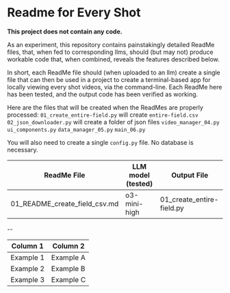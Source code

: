 # Readme for Every Shot

**This project does not contain any code.** 

As an experiment, this repository contains painstakingly detailed ReadMe files, that, when fed to corresponding llms, should (but may not) produce workable code that, when combined, reveals the features described below.

In short, each ReadMe file should (when uploaded to an llm) create a single file that can then be used in a project to create a terminal-based app for locally viewing every shot videos, via the command-line. Each ReadMe here has been tested, and the output code has been verified as working.

Here are the files that will be created when the ReadMes are properly processed:
`01_create_entire-field.py` will create `entire-field.csv` 
`02_json_downloader.py` will create a folder of json files 
`video_manager_04.py` 
`ui_components.py` 
`data_manager_05.py` 
`main_06.py` 

You will also need to create a single `config.py` file. No database is necessary.

| ReadMe File | LLM model (tested) | Output File |
|------------------------------|----------------------|---------------|
| 01_README_create_field_csv.md | o3-mini-high | 01_create_entire-field.py

--

| Column 1  | Column 2  |
|-----------|-----------|
| Example 1 | Example A |
| Example 2 | Example B |
| Example 3 | Example C |
